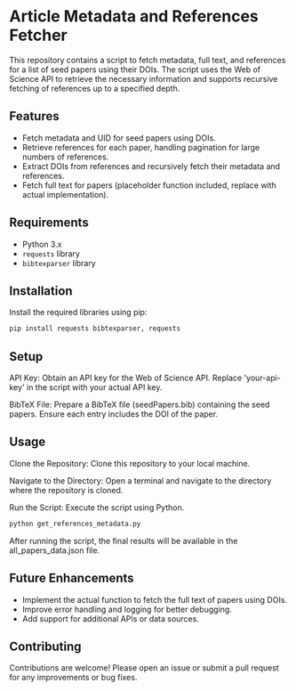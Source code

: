# Article Metadata and References Fetcher

This repository contains a script to fetch metadata, full text, and references for a list of seed papers using their DOIs. The script uses the Web of Science API to retrieve the necessary information and supports recursive fetching of references up to a specified depth.

## Features

- Fetch metadata and UID for seed papers using DOIs.
- Retrieve references for each paper, handling pagination for large numbers of references.
- Extract DOIs from references and recursively fetch their metadata and references.
- Fetch full text for papers (placeholder function included, replace with actual implementation).

## Requirements

- Python 3.x
- `requests` library
- `bibtexparser` library

## Installation

Install the required libraries using pip:

```sh
pip install requests bibtexparser, requests
```

## Setup

API Key: Obtain an API key for the Web of Science API. Replace 'your-api-key' in the script with your actual API key.

BibTeX File: Prepare a BibTeX file (seedPapers.bib) containing the seed papers. Ensure each entry includes the DOI of the paper.

## Usage

Clone the Repository: Clone this repository to your local machine.

Navigate to the Directory: Open a terminal and navigate to the directory where the repository is cloned.

Run the Script: Execute the script using Python.

```sh
python get_references_metadata.py
```
After running the script, the final results will be available in the all_papers_data.json file.

## Future Enhancements

- Implement the actual function to fetch the full text of papers using DOIs.
- Improve error handling and logging for better debugging.
- Add support for additional APIs or data sources.

## Contributing

Contributions are welcome! Please open an issue or submit a pull request for any improvements or bug fixes.

